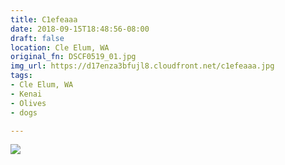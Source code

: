 ```yaml
---
title: C1efeaaa
date: 2018-09-15T18:48:56-08:00
draft: false
location: Cle Elum, WA
original_fn: DSCF0519_01.jpg
img_url: https://d17enza3bfujl8.cloudfront.net/c1efeaaa.jpg 
tags:
- Cle Elum, WA
- Kenai
- Olives
- dogs

---
```


![](https://d17enza3bfujl8.cloudfront.net/c1efeaaa.jpg)
